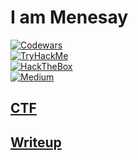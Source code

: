 # I am Menesay 

[![Codewars](https://www.codewars.com/users/Menesay/badges/large 'Codewars')](https://www.codewars.com/users/Menesay) <br>
[![TryHackMe](https://tryhackme-badges.s3.amazonaws.com/Menesay.png 'TryHackMe')](https://tryhackme.com/p/Menesay) <br>
[![HackTheBox](https://www.hackthebox.eu/badge/image/1338299 'HackTheBox')](https://app.hackthebox.com/profile/1338299) <br>
[![Medium](https://i.imgur.com/vEj6Tam.png 'Medium')](https://menesay.medium.com/) <br>

## [CTF](/ctf.md)

## [Writeup](/writeup.md)
